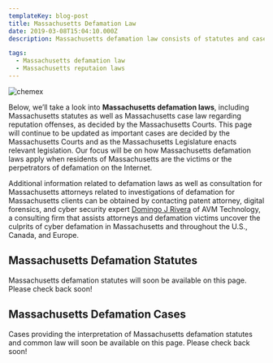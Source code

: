 ```yaml
---
templateKey: blog-post
title: Massachusetts Defamation Law
date: 2019-03-08T15:04:10.000Z
description: Massachusetts defamation law consists of statutes and case law.  Defamation law in Massachusetts may include libel, slander, false light, intereference with business relations, and other torts.  

tags:
  - Massachusetts defamation law
  - Massachusetts reputaion laws
---
```

![chemex](/img/chemex.jpg)

Below, we’ll take a look into **Massachusetts defamation laws**, including Massachusetts statutes as well as Massachusetts case law regarding reputation offenses, as decided by the Massachusetts Courts.  This page will continue to be updated as important cases are decided by the Massachusetts Courts and as the Massachusetts Legislature enacts relevant legislation.  Our focus will be on how Massachusetts defamation laws apply when residents of Massachusetts are the victims or the perpetrators of defamation on the Internet.

Additional information related to defamation laws as well as consultation for Massachusetts attorneys related to investigations of defamation for Massachusetts clients can be obtained by contacting patent attorney, digital forensics, and cyber security expert [Domingo J Rivera](http://www.icyberforensics.com) of AVM Technology, a consulting firm that assists attorneys and defamation victims uncover the culprits of cyber defamation in Massachusetts and throughout the U.S., Canada, and Europe. 

## Massachusetts Defamation Statutes

Massachusetts defamation statutes will soon be available on this page.  Please check back soon! 

## Massachusetts Defamation Cases

Cases providing the interpretation of Massachusetts defamation statutes and common law will soon be available on this page.  Please check back soon! 
